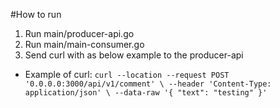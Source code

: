 #How to run
1) Run main/producer-api.go
2) Run main/main-consumer.go
3) Send curl with as below example to the producer-api
- Example of curl:
`curl --location --request POST '0.0.0.0:3000/api/v1/comment' \
--header 'Content-Type: application/json' \
--data-raw '{
"text": "testing"
}'`